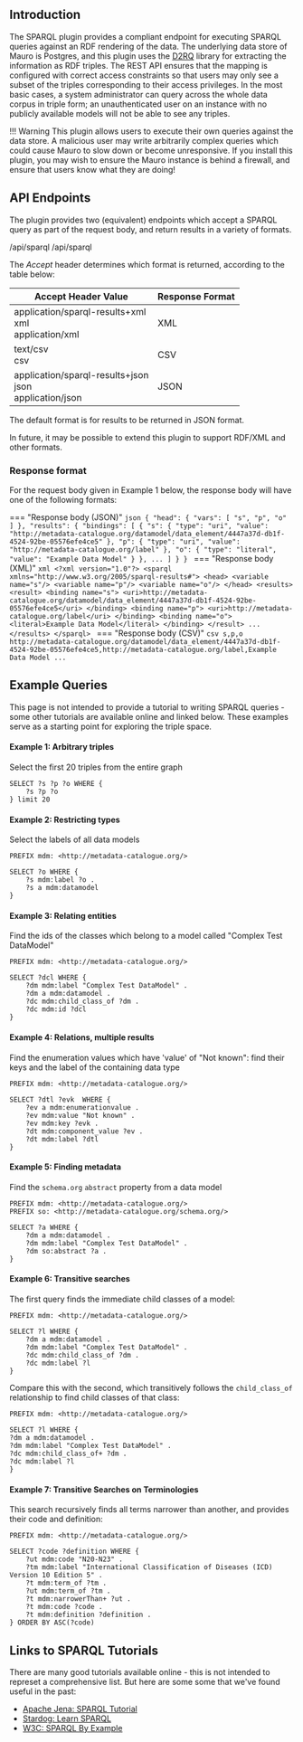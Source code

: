 ## Introduction

The SPARQL plugin provides a compliant endpoint for executing SPARQL queries against an RDF rendering of the data. The underlying data store of Mauro
is Postgres, and this plugin uses the [D2RQ](http://d2rq.org) library for extracting the information as RDF triples. The REST API ensures that the
mapping is configured with correct access constraints so that users may only see a subset of the triples corresponding to their access privileges. In
the most basic cases, a system administrator can query across the whole data corpus in triple form; an unauthenticated user on an instance with no
publicly available models will not be able to see any triples.

!!! Warning 
    This plugin allows users to execute their own queries against the data store. A malicious user may write arbitrarily complex queries which
    could cause Mauro to slow down or become unresponsive. If you install this plugin, you may wish to ensure the Mauro instance is behind a firewall,
    and ensure that users know what they are doing!

## API Endpoints

The plugin provides two (equivalent) endpoints which accept a SPARQL query as part of the request body, and return results in a variety of formats.

<endpoint class="get">/api/sparql</endpoint>
<endpoint class="post">/api/sparql</endpoint>

The *Accept* header determines which format is returned, according to the table below:

<table>
  <thead>
    <tr>
      <th>Accept Header Value</th>
      <th>Response Format</th>
    </tr>
  </thead>
  <tbody>
    <tr>
      <td>application/sparql-results+xml
        <br/>xml
        <br/>application/xml
      </td>
      <td>XML</td>
    </tr>
    <tr>
      <td>text/csv
        <br/>csv
      </td>
      <td>CSV</td>
    </tr>
    <tr>
      <td>application/sparql-results+json
        <br/>json
        <br/>application/json
      </td>
      <td>JSON</td>
    </tr>
  </tbody>
</table>

The default format is for results to be returned in JSON format.

In future, it may be possible to extend this plugin to support RDF/XML and other formats.

### Response format

For the request body given in Example 1 below, the response body will have one of the following formats:  

=== "Response body (JSON)"
    ```json
    {
      "head": {
        "vars": [
          "s",
          "p",
          "o"
        ]
      },
      "results": {
        "bindings": [
          {
            "s": {
              "type": "uri",
              "value": "http://metadata-catalogue.org/datamodel/data_element/4447a37d-db1f-4524-92be-05576efe4ce5"
            },
            "p": {
              "type": "uri",
              "value": "http://metadata-catalogue.org/label"
            },
            "o": {
              "type": "literal",
              "value": "Example Data Model"
            }
          },
          ...
        ]
      }
    }
    ```
=== "Response body (XML)"
    ```xml
    <?xml version="1.0"?>
    <sparql xmlns="http://www.w3.org/2005/sparql-results#">
      <head>
        <variable name="s"/>
        <variable name="p"/>
        <variable name="o"/>
      </head>
      <results>
        <result>
          <binding name="s">
            <uri>http://metadata-catalogue.org/datamodel/data_element/4447a37d-db1f-4524-92be-05576efe4ce5</uri>
          </binding>
          <binding name="p">
            <uri>http://metadata-catalogue.org/label</uri>
          </binding>
          <binding name="o">
            <literal>Example Data Model</literal>
          </binding>
        </result>
        ...
      </results>
    </sparql>
    ```
=== "Response body (CSV)"
    ```csv
    s,p,o
    http://metadata-catalogue.org/datamodel/data_element/4447a37d-db1f-4524-92be-05576efe4ce5,http://metadata-catalogue.org/label,Example Data Model
    ...
    ```





## Example Queries

This page is not intended to provide a tutorial to writing SPARQL queries - some other tutorials are available online and linked below.  These 
examples serve as a starting point for exploring the triple space.

#### Example 1: Arbitrary triples

Select the first 20 triples from the entire graph

```sparql
SELECT ?s ?p ?o WHERE { 
    ?s ?p ?o 
} limit 20
```

#### Example 2: Restricting types

Select the labels of all data models

```sparql
PREFIX mdm: <http://metadata-catalogue.org/>

SELECT ?o WHERE {
    ?s mdm:label ?o .
    ?s a mdm:datamodel
}
```

#### Example 3: Relating entities

Find the ids of the classes which belong to a model called "Complex Test DataModel"

```sparql
PREFIX mdm: <http://metadata-catalogue.org/>

SELECT ?dcl WHERE { 
    ?dm mdm:label "Complex Test DataModel" .
    ?dm a mdm:datamodel .
    ?dc mdm:child_class_of ?dm .
    ?dc mdm:id ?dcl
}
```

#### Example 4: Relations, multiple results

Find the enumeration values which have 'value' of "Not known": find their keys and the label of the containing data type

```sparql
PREFIX mdm: <http://metadata-catalogue.org/>

SELECT ?dtl ?evk  WHERE { 
    ?ev a mdm:enumerationvalue .
    ?ev mdm:value "Not known" .
    ?ev mdm:key ?evk .
    ?dt mdm:component_value ?ev .
    ?dt mdm:label ?dtl
}
```

#### Example 5: Finding metadata

Find the `schema.org` `abstract` property from a data model

```sparql
PREFIX mdm: <http://metadata-catalogue.org/>
PREFIX so: <http://metadata-catalogue.org/schema.org/>

SELECT ?a WHERE { 
    ?dm a mdm:datamodel .
    ?dm mdm:label "Complex Test DataModel" .
    ?dm so:abstract ?a .
}
```

#### Example 6: Transitive searches

The first query finds the immediate child classes of a model:

```sparql
PREFIX mdm: <http://metadata-catalogue.org/>

SELECT ?l WHERE { 
    ?dm a mdm:datamodel .
    ?dm mdm:label "Complex Test DataModel" .
    ?dc mdm:child_class_of ?dm .
    ?dc mdm:label ?l
}
```



Compare this with the second, which transitively follows the `child_class_of` relationship to find child classes of that class:

```sparql
PREFIX mdm: <http://metadata-catalogue.org/>

SELECT ?l WHERE {
?dm a mdm:datamodel .
?dm mdm:label "Complex Test DataModel" .
?dc mdm:child_class_of+ ?dm .
?dc mdm:label ?l
}
```

#### Example 7: Transitive Searches on Terminologies

This search recursively finds all terms narrower than another, and provides their code and definition:

```sparql
PREFIX mdm: <http://metadata-catalogue.org/>

SELECT ?code ?definition WHERE { 
    ?ut mdm:code "N20-N23" .
    ?tm mdm:label "International Classification of Diseases (ICD) Version 10 Edition 5" .
    ?t mdm:term_of ?tm .
    ?ut mdm:term_of ?tm .
    ?t mdm:narrowerThan+ ?ut .
    ?t mdm:code ?code .
    ?t mdm:definition ?definition .
} ORDER BY ASC(?code)
```



## Links to SPARQL Tutorials

There are many good tutorials available online - this is not intended to represet a comprehensive list. But here are some some that we've found useful
in the past:

- [Apache Jena: SPARQL Tutorial](https://jena.apache.org/tutorials/sparql.html)
- [Stardog: Learn SPARQL](https://www.stardog.com/tutorials/sparql/)
- [W3C: SPARQL By Example](https://www.w3.org/2009/Talks/0615-qbe/)
